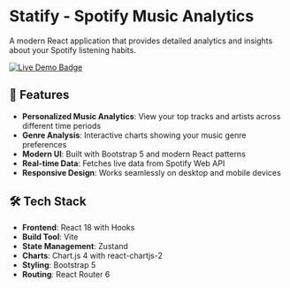 # Statify - Spotify Music Analytics

A modern React application that provides detailed analytics and insights about your Spotify listening habits.

<a href="https://statify-salt.netlify.app" target="_blank">
  <img src="https://img.shields.io/badge/Live%20Demo-Netlify-green?style=flat-square&logo=netlify" alt="Live Demo Badge">
</a>

## 🚀 Features

- **Personalized Music Analytics**: View your top tracks and artists across different time periods
- **Genre Analysis**: Interactive charts showing your music genre preferences
- **Modern UI**: Built with Bootstrap 5 and modern React patterns
- **Real-time Data**: Fetches live data from Spotify Web API
- **Responsive Design**: Works seamlessly on desktop and mobile devices

## 🛠️ Tech Stack

- **Frontend**: React 18 with Hooks
- **Build Tool**: Vite
- **State Management**: Zustand
- **Charts**: Chart.js 4 with react-chartjs-2
- **Styling**: Bootstrap 5
- **Routing**: React Router 6
